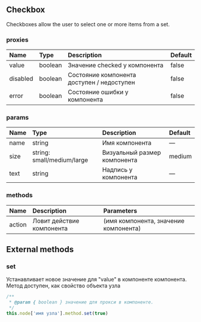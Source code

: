 ## Checkbox
Checkboxes allow the user to select one or more items from a set.

### proxies

|Name|Type|Description|Default|
|:-|:-|:-|:-|
|value|boolean|Значение checked у компонента|false|
|disabled|boolean|Состояние компонента доступен / недоступен|false|
|error|boolean|Состояние ошибки у компонента|false|

### params

|Name|Type|Description|Default|
|:-|:-|:-|:-|
|name|string|Имя компонента|—|
|size|string: small/medium/large|Визуальный размер компонента|medium|
|text|string|Надпись у компонента|—|

### methods

|Name|Description|Parameters|
|:-|:-|:-|
|action|Ловит действие компонента| (имя компонента, значение компонента)

## External methods

### set
Устанавливает новое значение для "value" в компоненте компонента. Метод доступен, как свойство объекта узла

```js
/**
 * @param { boolean } значение для прокси в компоненте.
 */
this.node['имя узла'].method.set(true)
```
